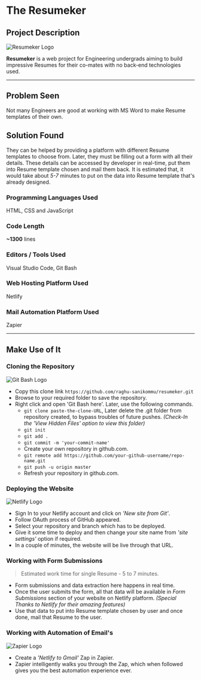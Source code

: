 # The Resumeker

## Project Description

![Resumeker Logo](https://resumeker.netlify.app/img/r2.png)

**Resumeker** is a web project for Engineering undergrads aiming to build impressive Resumes for their co-mates with no back-end technologies used.

***

## Problem Seen
Not many Engineers are good at working with MS Word to make Resume templates of their own.

## Solution Found
They can be helped by providing a platform with different Resume templates to choose from. Later, they must be filling out a form with all their details. These details can be accessed by developer in real-time, put them into Resume template chosen and mail them back. It is estimated that, it would take about _5-7_ minutes to put on the data into Resume template that's already designed. 

### Programming Languages Used
HTML, CSS and JavaScript

### Code Length
__~1300__ lines

### Editors / Tools Used
Visual Studio Code, Git Bash

### Web Hosting Platform Used
Netlify

### Mail Automation Platform Used
Zapier


***


## Make Use of It
### Cloning the Repository
![Git Bash Logo](https://pic.clubic.com/v1/images/1506201/raw)

*  Copy this clone link `https://github.com/raghu-sanikommu/resumeker.git`
* Browse to your required folder to save the repository.
* Right click and open 'Git Bash here'. Later, use the following commands.
   - `git clone paste-the-clone-URL`, Later delete the .git folder from repository created, to bypass troubles of future pushes. _(Check-In the 'View Hidden Files' option to view this folder)_
   - `git init`
   - `git add .`
   - `git commit -m 'your-commit-name'`
   - Create your own repository in github.com.
   - `git remote add https://github.com/your-github-username/repo-name.git`
   - `git push -u origin master`
   - Refresh your repository in github.com.

### Deploying the Website

![Netlify Logo](https://www.netlify.com/img/global/meta-image.jpg)

* Sign In to your Netlify account and click on _'New site from Git'_.
* Follow OAuth process of GitHub appeared.
* Select your repository and branch which has to be deployed.
* Give it some time to deploy and then change your site name from _'site settings'_ option if required.
* In a couple of minutes, the website will be live through that URL.

### Working with Form Submissions
> Estimated work time for single Resume - 5 to 7 minutes.

* Form submissions and data extraction here happens in real time. 
* Once the user submits the form, all that data will be available in _Form Submissions_ section of your website on Netlify platform. _(Special Thanks to Netlify for their amazing features)_
* Use that data to put into Resume template chosen by user and once done, mail that Resume to the user.

### Working with Automation of Email's

![Zapier Logo](https://cdn.zapier.com/zapier/images/logos/zapier-logo.png)

* Create a _'Netlify to Gmail'_ Zap in Zapier.
* Zapier intelligently walks you through the Zap, which when followed gives you the best automation experience ever.
